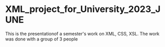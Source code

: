 # XML_project_for_University_2023_JUNE
This is the presentationof a semester's work on XML, CSS, XSL. The work was done with a group of 3 people
